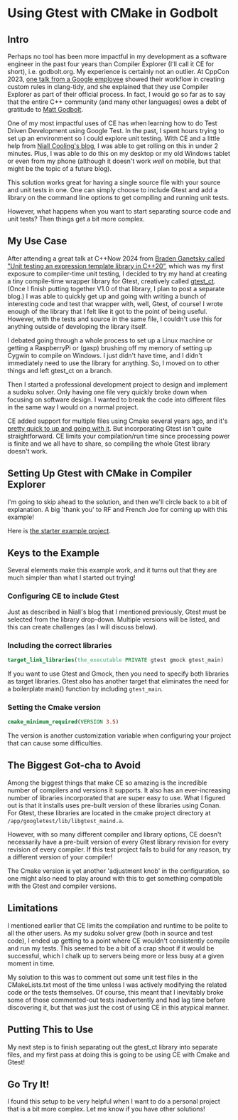 # Using Gtest with CMake in Godbolt

## Intro

Perhaps no tool has been more impactful in my development as a software engineer in the past four years than Compiler Explorer (I'll call it CE for short), i.e.  godbolt.org. My experience is certainly not an outlier. At CppCon 2023, [one talk from a Google employee](https://youtu.be/torqlZnu9Ag?si=7TiXGuIBPVqMw31G) showed their workflow in creating custom rules in clang-tidy, and she explained that they use Compiler Explorer as part of their official process. In fact, I would go so far as to say that the entire C++ community (and many other languages) owes a debt of gratitude to [Matt Godbolt](https://xania.org/).

One of my most impactful uses of CE has when learning how to do Test Driven Development using Google Test. In the past, I spent hours trying to set up an environment so I could explore unit testing. With CE and a little help from [Niall Cooling's blog](https://blog.feabhas.com/2020/08/tdd-with-compiler-explorer/), I was able to get rolling on this in under 2 minutes. Plus, I was able to do this on my desktop or my old Windows tablet or even from my phone (although it doesn't work _well_ on mobile, but that might be the topic of a future blog).

This solution works great for having a single source file with your source and unit tests in one. One can simply choose to include Gtest and add a library on the command line options to get compiling and running unit tests.

However, what happens when you want to start separating source code and unit tests? Then things get a bit more complex.

## My Use Case

After attending a great talk at C++Now 2024 from [Braden Ganetsky called "Unit testing an expression template library in C++20”](https://schedule.cppnow.org/session/2024/unit-testing-an-expression-template-library-in-cpp20/), which was my first exposure to compiler-time unit testing, I decided to try my hand at creating a tiny compile-time wrapper library for Gtest, creatively called [gtest_ct](https://github.com/mokyen/gtest_ct). (Once I finish putting together V1.0 of that library, I plan to post a separate blog.) I was able to quickly get up and going with writing a bunch of interesting code and test that wrapper with, well, Gtest, of course! I wrote enough of the library that I felt like it got to the point of being useful. However, with the tests and source in the same file, I couldn't use this for anything outside of developing the library itself.

I debated going through a whole process to set up a Linux machine or getting a RaspberryPi or (gasp) brushing off my memory of setting up Cygwin to compile on Windows. I just didn't have time, and I didn't immediately need to use the library for anything. So, I moved on to other things and left gtest_ct on a branch.

Then I started a professional development project to design and implement a sudoku solver. Only having one file very quickly broke down when focusing on software design. I wanted to break the code into different files in the same way I would on a normal project.

CE added support for multiple files using Cmake several years ago, and it's [pretty quick to up and going with it](https://archive.is/AamVe). But incorporating Gtest isn't quite straightforward. CE limits your compilation/run time since processing power is finite and we all have to share, so compiling the whole Gtest library doesn't work.

## Setting Up Gtest with CMake in Compiler Explorer

I'm going to skip ahead to the solution, and then we'll circle back to a bit of explanation. A big 'thank you' to RF and French Joe for coming up with this example!

Here is [the starter example project](https://godbolt.org/z/5GYb95sz9).

## Keys to the Example

Several elements make this example work, and it turns out that they are much simpler than what I started out trying!

### Configuring CE to include Gtest

Just as described in Niall's blog that I mentioned previously, Gtest must be selected from the library drop-down. Multiple versions will be listed, and this can create challenges (as I will discuss below).

### Including the correct libraries

```cmake
target_link_libraries(the_executable PRIVATE gtest gmock gtest_main)
```

If you want to use Gtest and Gmock, then you need to specify both libraries as target libraries. Gtest also has another target that eliminates the need for a boilerplate main() function by including `gtest_main`.

### Setting the Cmake version

```cmake
cmake_minimum_required(VERSION 3.5)
```

The version is another customization variable when configuring your project that can cause some difficulties.

## The Biggest Got-cha to Avoid

Among the biggest things that make CE so amazing is the incredible number of compilers and versions it supports. It also has an ever-increasing number of libraries incorporated that are super easy to use. What I figured out is that it installs uses pre-built version of these libraries using Conan. For Gtest, these libraries are located in the cmake project directory at `/app/googletest/lib/libgtest_maind.a`.

However, with so many different compiler and library options, CE doesn't necessarily have a pre-built version of every Gtest library revision for every revision of every compiler. If this test project fails to build for any reason, try a different version of your compiler!

The Cmake version is yet another 'adjustment knob' in the configuration, so one might also need to play around with this to get something compatible with the Gtest and compiler versions.

## Limitations

I mentioned earlier that CE limits the compilation and runtime to be polite to all the other users. As my sudoku solver grew (both in source and test code), I ended up getting to a point where CE wouldn't consistently compile and run my tests. This seemed to be a bit of a crap shoot if it would be successful, which I chalk up to servers being more or less busy at a given moment in time.

My solution to this was to comment out some unit test files in the CMakeLists.txt most of the time unless I was actively modifying the related code or the tests themselves. Of course, this meant that I inevitably broke some of those commented-out tests inadvertently and had lag time before discovering it, but that was just the cost of using CE in this atypical manner.

## Putting This to Use

My next step is to finish separating out the gtest_ct library into separate files, and my first pass at doing this is going to be using CE with Cmake and Gtest!

## Go Try It!

I found this setup to be very helpful when I want to do a personal project that is a bit more complex. Let me know if you have other solutions!
